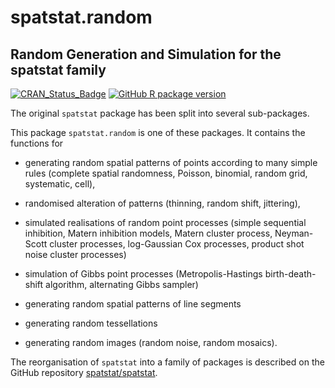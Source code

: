 # spatstat.random

## Random Generation and Simulation for the spatstat family

[![CRAN_Status_Badge](http://www.r-pkg.org/badges/version/spatstat.random)](http://cran.r-project.org/web/packages/spatstat.random) 
[![GitHub R package version](https://img.shields.io/github/r-package/v/spatstat/spatstat.random)](https://github.com/spatstat/spatstat.random)

The original `spatstat` package has been split into
several sub-packages.

This package `spatstat.random` is one of these packages.
It contains the functions for

- generating random spatial patterns of points according to many simple rules
(complete spatial randomness, Poisson, binomial, random grid,
systematic, cell),

- randomised alteration of patterns (thinning,
random shift, jittering),

- simulated realisations of random point processes
(simple sequential inhibition, Matern inhibition models, Matern cluster process,
Neyman-Scott cluster processes, log-Gaussian Cox processes,
product shot noise cluster processes)

- simulation of Gibbs point processes
(Metropolis-Hastings birth-death-shift algorithm,
alternating Gibbs sampler)

- generating random spatial patterns of line segments

- generating random tessellations

- generating random images (random noise, random mosaics).

The reorganisation of `spatstat` into a family of packages is described
on the GitHub repository
[spatstat/spatstat](https://github.com/spatstat/spatstat).
